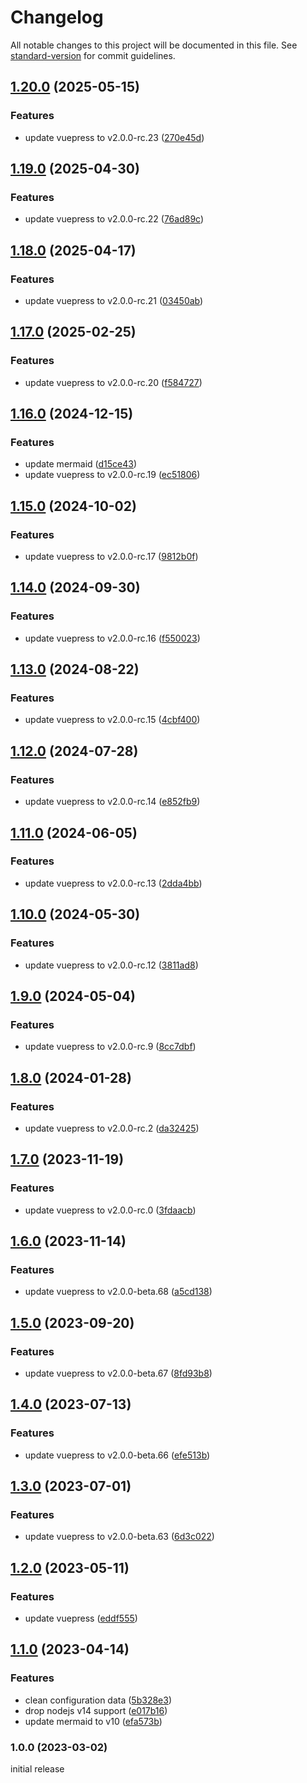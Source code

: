 # Changelog

All notable changes to this project will be documented in this file. See [standard-version](https://github.com/conventional-changelog/standard-version) for commit guidelines.

## [1.20.0](https://github.com/azat-io/vuepress-plugin-mermaid-wrapper/compare/v1.19.0...v1.20.0) (2025-05-15)


### Features

* update vuepress to v2.0.0-rc.23 ([270e45d](https://github.com/azat-io/vuepress-plugin-mermaid-wrapper/commit/270e45d5430a07f433272d6b2baf90066b937570))

## [1.19.0](https://github.com/azat-io/vuepress-plugin-mermaid-wrapper/compare/v1.18.0...v1.19.0) (2025-04-30)


### Features

* update vuepress to v2.0.0-rc.22 ([76ad89c](https://github.com/azat-io/vuepress-plugin-mermaid-wrapper/commit/76ad89ca04f6fc5610a621d9e8db0a3732d2ce91))

## [1.18.0](https://github.com/azat-io/vuepress-plugin-mermaid-wrapper/compare/v1.17.0...v1.18.0) (2025-04-17)


### Features

* update vuepress to v2.0.0-rc.21 ([03450ab](https://github.com/azat-io/vuepress-plugin-mermaid-wrapper/commit/03450abe0c6255e3ad831afa748c28a61fd55bb3))

## [1.17.0](https://github.com/azat-io/vuepress-plugin-mermaid-wrapper/compare/v1.16.0...v1.17.0) (2025-02-25)


### Features

* update vuepress to v2.0.0-rc.20 ([f584727](https://github.com/azat-io/vuepress-plugin-mermaid-wrapper/commit/f58472776a160251b7ff2222547a59c3446dedb3))

## [1.16.0](https://github.com/azat-io/vuepress-plugin-mermaid-wrapper/compare/v1.15.0...v1.16.0) (2024-12-15)


### Features

* update mermaid ([d15ce43](https://github.com/azat-io/vuepress-plugin-mermaid-wrapper/commit/d15ce432780c867a2124d89ac78aedb21bbfb696))
* update vuepress to v2.0.0-rc.19 ([ec51806](https://github.com/azat-io/vuepress-plugin-mermaid-wrapper/commit/ec51806d331d2abb7b44a913bc928385f11df844))

## [1.15.0](https://github.com/azat-io/vuepress-plugin-mermaid-wrapper/compare/v1.14.0...v1.15.0) (2024-10-02)


### Features

* update vuepress to v2.0.0-rc.17 ([9812b0f](https://github.com/azat-io/vuepress-plugin-mermaid-wrapper/commit/9812b0fca9a3e0f227e4be1a854ff941066bf095))

## [1.14.0](https://github.com/azat-io/vuepress-plugin-mermaid-wrapper/compare/v1.13.0...v1.14.0) (2024-09-30)


### Features

* update vuepress to v2.0.0-rc.16 ([f550023](https://github.com/azat-io/vuepress-plugin-mermaid-wrapper/commit/f550023eee865ac1f6755264a86c5b48fddc0919))

## [1.13.0](https://github.com/azat-io/vuepress-plugin-mermaid-wrapper/compare/v1.12.0...v1.13.0) (2024-08-22)


### Features

* update vuepress to v2.0.0-rc.15 ([4cbf400](https://github.com/azat-io/vuepress-plugin-mermaid-wrapper/commit/4cbf4004607c9f09cdaeed603ddfe9ef511b2c25))

## [1.12.0](https://github.com/azat-io/vuepress-plugin-mermaid-wrapper/compare/v1.11.0...v1.12.0) (2024-07-28)


### Features

* update vuepress to v2.0.0-rc.14 ([e852fb9](https://github.com/azat-io/vuepress-plugin-mermaid-wrapper/commit/e852fb938ffd73935221658ee12521a35ef90196))

## [1.11.0](https://github.com/azat-io/vuepress-plugin-mermaid-wrapper/compare/v1.10.0...v1.11.0) (2024-06-05)


### Features

* update vuepress to v2.0.0-rc.13 ([2dda4bb](https://github.com/azat-io/vuepress-plugin-mermaid-wrapper/commit/2dda4bbda560932d005924a99142c0e759f1238b))

## [1.10.0](https://github.com/azat-io/vuepress-plugin-mermaid-wrapper/compare/v1.9.0...v1.10.0) (2024-05-30)


### Features

* update vuepress to v2.0.0-rc.12 ([3811ad8](https://github.com/azat-io/vuepress-plugin-mermaid-wrapper/commit/3811ad8fbbfaf98c838934115da5529ab4f9cc6a))

## [1.9.0](https://github.com/azat-io/vuepress-plugin-mermaid-wrapper/compare/v1.8.0...v1.9.0) (2024-05-04)


### Features

* update vuepress to v2.0.0-rc.9 ([8cc7dbf](https://github.com/azat-io/vuepress-plugin-mermaid-wrapper/commit/8cc7dbf84057adaea2368593599c6ad3a3f30274))

## [1.8.0](https://github.com/azat-io/vuepress-plugin-mermaid-wrapper/compare/v1.7.0...v1.8.0) (2024-01-28)


### Features

* update vuepress to v2.0.0-rc.2 ([da32425](https://github.com/azat-io/vuepress-plugin-mermaid-wrapper/commit/da32425c84777d1628578522ccdc5a4a5ff1ea96))

## [1.7.0](https://github.com/azat-io/vuepress-plugin-mermaid-wrapper/compare/v1.6.0...v1.7.0) (2023-11-19)


### Features

* update vuepress to v2.0.0-rc.0 ([3fdaacb](https://github.com/azat-io/vuepress-plugin-mermaid-wrapper/commit/3fdaacbb940fdca802cd615edf1181998724946d))

## [1.6.0](https://github.com/azat-io/vuepress-plugin-mermaid-wrapper/compare/v1.5.0...v1.6.0) (2023-11-14)


### Features

* update vuepress to v2.0.0-beta.68 ([a5cd138](https://github.com/azat-io/vuepress-plugin-mermaid-wrapper/commit/a5cd138c2ceec32da13b4e46d2eb014a22871304))

## [1.5.0](https://github.com/azat-io/vuepress-plugin-mermaid-wrapper/compare/v1.4.0...v1.5.0) (2023-09-20)


### Features

* update vuepress to v2.0.0-beta.67 ([8fd93b8](https://github.com/azat-io/vuepress-plugin-mermaid-wrapper/commit/8fd93b88ad685211c10b20df564f448d25f2cec7))

## [1.4.0](https://github.com/azat-io/vuepress-plugin-mermaid-wrapper/compare/v1.3.0...v1.4.0) (2023-07-13)


### Features

* update vuepress to v2.0.0-beta.66 ([efe513b](https://github.com/azat-io/vuepress-plugin-mermaid-wrapper/commit/efe513b566518657acb9c7cf74c6b94237e2cdcc))

## [1.3.0](https://github.com/azat-io/vuepress-plugin-mermaid-wrapper/compare/v1.2.0...v1.3.0) (2023-07-01)


### Features

* update vuepress to v2.0.0-beta.63 ([6d3c022](https://github.com/azat-io/vuepress-plugin-mermaid-wrapper/commit/6d3c022a5624af5ae1c41cc5b7f51df012001002))

## [1.2.0](https://github.com/azat-io/vuepress-plugin-mermaid-wrapper/compare/v1.1.0...v1.2.0) (2023-05-11)


### Features

* update vuepress ([eddf555](https://github.com/azat-io/vuepress-plugin-mermaid-wrapper/commit/eddf555b40526b027a4f4bfa4eb07a7b5dfaf3cd))

## [1.1.0](https://github.com/azat-io/vuepress-plugin-mermaid-wrapper/compare/v1.0.0...v1.1.0) (2023-04-14)


### Features

* clean configuration data ([5b328e3](https://github.com/azat-io/vuepress-plugin-mermaid-wrapper/commit/5b328e30ab39ca667e91168e9003a95f5b80660f))
* drop nodejs v14 support ([e017b16](https://github.com/azat-io/vuepress-plugin-mermaid-wrapper/commit/e017b16b697b378dfa91908ae6c2903f8fa8f73b))
* update mermaid to v10 ([efa573b](https://github.com/azat-io/vuepress-plugin-mermaid-wrapper/commit/efa573b98976e4255ed3447e71ae53129b937cfb))

### 1.0.0 (2023-03-02)

initial release
